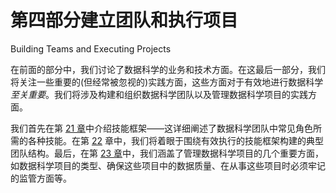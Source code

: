 # 第四部分建立团队和执行项目

Building Teams and Executing Projects

在前面的部分中，我们讨论了数据科学的业务和技术方面。在这最后一部分，我们将关注一些重要的(但经常被忽视的)实践方面，这些方面对于有效地进行数据科学*至关重要*。我们将涉及构建和组织数据科学团队以及管理数据科学项目的实践方面。

我们首先在第 [21 章](21.html)中介绍技能框架——这详细阐述了数据科学团队中常见角色所需的各种技能。在第 [22](22.html) 章中，我们将着眼于围绕有效执行的技能框架构建的典型团队结构。最后，在第 [23 章](23.html)中，我们涵盖了管理数据科学项目的几个重要方面，如数据科学项目的类型、确保这些项目中的数据质量、在从事这些项目时必须牢记的监管方面等。
